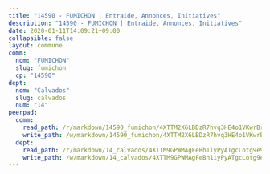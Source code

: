 ```yaml
---
title: "14590 - FUMICHON | Entraide, Annonces, Initiatives"
description: "14590 - FUMICHON | Entraide, Annonces, Initiatives"
date: 2020-01-11T14:09:21+09:00
collapsible: false
layout: commune
comm:
  nom: "FUMICHON"
  slug: fumichon
  cp: "14590"
dept:
  nom: "Calvados"
  slug: calvados
  num: "14"
peerpad:
  comm:
    read_path: /r/markdown/14590_fumichon/4XTTM2X6LBDzR7hvq3HE4o1VKwrBry781u9kjswZF1Vd6gGcj
    write_path: /w/markdown/14590_fumichon/4XTTM2X6LBDzR7hvq3HE4o1VKwrBry781u9kjswZF1Vd6gGcj-K3TgU195ezmrv2PrjXrtBYftryqw9wiT3ZGEbGFokyRtA9SopyMhMSeNf9c3AJhteaCLnqyDJwYGguD9q9kXCWJwy8XSLCieTipzmouTttHpbeYw7oUpmdAkzaDm5JQQemNjoMym
  dept:
    read_path: /r/markdown/14_calvados/4XTTM9GPWMAgFeBh1iyPyATgcLotg9e9APJpQBEyY3RZiUwJ6
    write_path: /w/markdown/14_calvados/4XTTM9GPWMAgFeBh1iyPyATgcLotg9e9APJpQBEyY3RZiUwJ6-K3TgUXWJAT2cYJ9ZstQphkkm2za8um5GwwXsivqaDFTgbhMDcHaRXnT3h69szAqCyvWcFfDim5fkwc6CXdUtyvPpirbD1TPAb6xCxpPN6dR3zzDRe29YehQYbhZdjvZYkgztJYvi
---
```


